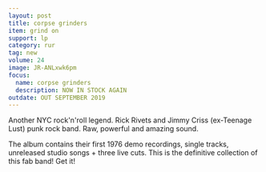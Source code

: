 ```yaml
---
layout: post
title: corpse grinders
item: grind on
support: lp
category: rur
tag: new
volume: 24
image: JR-ANLxwk6pm
focus:
  name: corpse grinders
  description: NOW IN STOCK AGAIN
outdate: OUT SEPTEMBER 2019
---
```


Another NYC rock'n'roll legend. Rick Rivets and Jimmy Criss (ex-Teenage Lust) punk rock band. Raw, powerful and amazing sound.

The album contains their first 1976 demo recordings, single tracks, unreleased studio songs + three live cuts. This is the definitive collection of this fab band! Get it!

